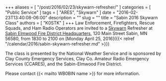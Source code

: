 +++
aliases = [ "/post/2016/02/23/skywarn-refresher/" ]
categories = [ "Public Service" ]
tags = [ "ARES", "Skywarn" ]
date = "2016-02-23T13:40:08-06:00"
description = ""
slug = ""
title = "Sabin 2016 Skywarn Class"
authors = [ "K0STK" ]
+++
Law Enforcement, Firefighters, Rescue Squads, and Ham Radio Operators are invited to a [Skywarn](http://skywarn.org/) Refresher at [Sabin Elmwood Fire District Headquarters](http://www.mapquest.com/us/mn/sabin/56580-4135/120-main-st-46.777220,-96.652926?npt=true), 120 Main Street Sabin, MN 56580, from 1830 to 2100 on [Monday April 25, 2016]({{< relref "/calendar/2016/sabin-skywarn-refresher.md" >}})

The class is presented by the National Weather Service and is sponsored by Clay County Emergency Services, Clay Co. Amateur Radio Emergency Services (CCARES), and the Sabin-Elmwood Fire District.

Please contact {{< mailto WB0BIN name >}} for more information.
<!--more-->
